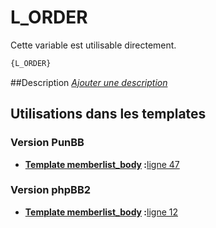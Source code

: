 # L_ORDER


Cette variable est utilisable directement.

```html
{L_ORDER}
```

##Description
[*Ajouter une description*](https://fa-tvars.appspot.com/var/L_ORDER)

## Utilisations dans les templates

### Version PunBB

* __[Template memberlist_body](../tpl/var/punbb/memberlist_body.md#readme) :__[ligne 47](../tpl/src/punbb/memberlist_body.tpl#L47)

### Version phpBB2

* __[Template memberlist_body](../tpl/var/subsilver/memberlist_body.md#readme) :__[ligne 12](../tpl/src/subsilver/memberlist_body.tpl#L12)